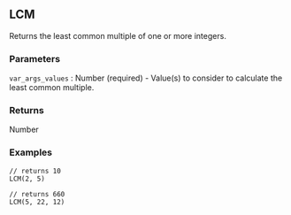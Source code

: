 ## LCM

Returns the least common multiple of one or more integers.

### Parameters
`var_args_values` : Number (required) - Value(s) to consider to calculate the least common multiple.

### Returns
Number

### Examples
```
// returns 10
LCM(2, 5)
```

```
// returns 660
LCM(5, 22, 12)
```
